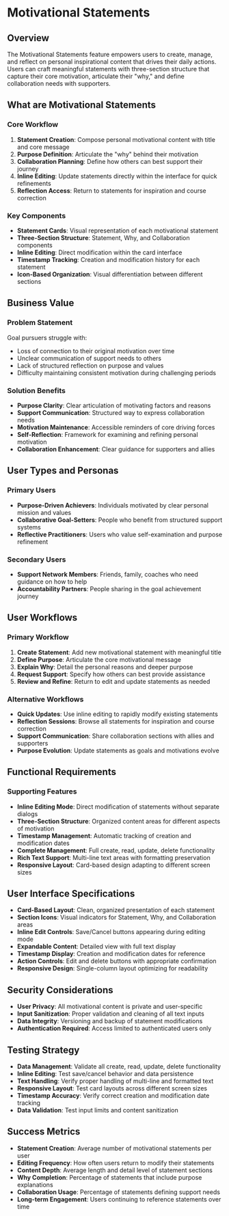 # Motivational Statements

## Overview

The Motivational Statements feature empowers users to create, manage, and reflect on personal inspirational content that drives their daily actions. Users can craft meaningful statements with three-section structure that capture their core motivation, articulate their "why," and define collaboration needs with supporters.

## What are Motivational Statements

### Core Workflow

1. **Statement Creation**: Compose personal motivational content with title and core message
2. **Purpose Definition**: Articulate the "why" behind their motivation
3. **Collaboration Planning**: Define how others can best support their journey
4. **Inline Editing**: Update statements directly within the interface for quick refinements
5. **Reflection Access**: Return to statements for inspiration and course correction

### Key Components

- **Statement Cards**: Visual representation of each motivational statement
- **Three-Section Structure**: Statement, Why, and Collaboration components
- **Inline Editing**: Direct modification within the card interface
- **Timestamp Tracking**: Creation and modification history for each statement
- **Icon-Based Organization**: Visual differentiation between different sections

## Business Value

### Problem Statement

Goal pursuers struggle with:
- Loss of connection to their original motivation over time
- Unclear communication of support needs to others
- Lack of structured reflection on purpose and values
- Difficulty maintaining consistent motivation during challenging periods

### Solution Benefits

- **Purpose Clarity**: Clear articulation of motivating factors and reasons
- **Support Communication**: Structured way to express collaboration needs
- **Motivation Maintenance**: Accessible reminders of core driving forces
- **Self-Reflection**: Framework for examining and refining personal motivation
- **Collaboration Enhancement**: Clear guidance for supporters and allies

## User Types and Personas

### Primary Users

- **Purpose-Driven Achievers**: Individuals motivated by clear personal mission and values
- **Collaborative Goal-Setters**: People who benefit from structured support systems
- **Reflective Practitioners**: Users who value self-examination and purpose refinement

### Secondary Users

- **Support Network Members**: Friends, family, coaches who need guidance on how to help
- **Accountability Partners**: People sharing in the goal achievement journey

## User Workflows

### Primary Workflow

1. **Create Statement**: Add new motivational statement with meaningful title
2. **Define Purpose**: Articulate the core motivational message
3. **Explain Why**: Detail the personal reasons and deeper purpose
4. **Request Support**: Specify how others can best provide assistance
5. **Review and Refine**: Return to edit and update statements as needed

### Alternative Workflows

- **Quick Updates**: Use inline editing to rapidly modify existing statements
- **Reflection Sessions**: Browse all statements for inspiration and course correction
- **Support Communication**: Share collaboration sections with allies and supporters
- **Purpose Evolution**: Update statements as goals and motivations evolve

## Functional Requirements

### Supporting Features

- **Inline Editing Mode**: Direct modification of statements without separate dialogs
- **Three-Section Structure**: Organized content areas for different aspects of motivation
- **Timestamp Management**: Automatic tracking of creation and modification dates
- **Complete Management**: Full create, read, update, delete functionality
- **Rich Text Support**: Multi-line text areas with formatting preservation
- **Responsive Layout**: Card-based design adapting to different screen sizes

## User Interface Specifications

- **Card-Based Layout**: Clean, organized presentation of each statement
- **Section Icons**: Visual indicators for Statement, Why, and Collaboration areas
- **Inline Edit Controls**: Save/Cancel buttons appearing during editing mode
- **Expandable Content**: Detailed view with full text display
- **Timestamp Display**: Creation and modification dates for reference
- **Action Controls**: Edit and delete buttons with appropriate confirmation
- **Responsive Design**: Single-column layout optimizing for readability

## Security Considerations

- **User Privacy**: All motivational content is private and user-specific
- **Input Sanitization**: Proper validation and cleaning of all text inputs
- **Data Integrity**: Versioning and backup of statement modifications
- **Authentication Required**: Access limited to authenticated users only

## Testing Strategy

- **Data Management**: Validate all create, read, update, delete functionality
- **Inline Editing**: Test save/cancel behavior and data persistence
- **Text Handling**: Verify proper handling of multi-line and formatted text
- **Responsive Layout**: Test card layouts across different screen sizes
- **Timestamp Accuracy**: Verify correct creation and modification date tracking
- **Data Validation**: Test input limits and content sanitization

## Success Metrics

- **Statement Creation**: Average number of motivational statements per user
- **Editing Frequency**: How often users return to modify their statements
- **Content Depth**: Average length and detail level of statement sections
- **Why Completion**: Percentage of statements that include purpose explanations
- **Collaboration Usage**: Percentage of statements defining support needs
- **Long-term Engagement**: Users continuing to reference statements over time